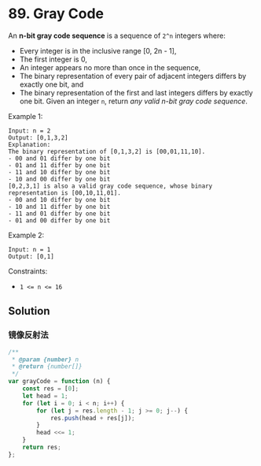 # 89. Gray Code

An **n-bit gray code sequence** is a sequence of `2^n` integers where:

-   Every integer is in the inclusive range [0, 2n - 1],
-   The first integer is 0,
-   An integer appears no more than once in the sequence,
-   The binary representation of every pair of adjacent integers differs by exactly one bit, and
-   The binary representation of the first and last integers differs by exactly one bit.
    Given an integer `n`, return _any valid n-bit gray code sequence_.

Example 1:

```
Input: n = 2
Output: [0,1,3,2]
Explanation:
The binary representation of [0,1,3,2] is [00,01,11,10].
- 00 and 01 differ by one bit
- 01 and 11 differ by one bit
- 11 and 10 differ by one bit
- 10 and 00 differ by one bit
[0,2,3,1] is also a valid gray code sequence, whose binary representation is [00,10,11,01].
- 00 and 10 differ by one bit
- 10 and 11 differ by one bit
- 11 and 01 differ by one bit
- 01 and 00 differ by one bit
```

Example 2:

```
Input: n = 1
Output: [0,1]
```

Constraints:

-   `1 <= n <= 16`

## Solution

### 镜像反射法

```javascript
/**
 * @param {number} n
 * @return {number[]}
 */
var grayCode = function (n) {
    const res = [0];
    let head = 1;
    for (let i = 0; i < n; i++) {
        for (let j = res.length - 1; j >= 0; j--) {
            res.push(head + res[j]);
        }
        head <<= 1;
    }
    return res;
};
```
